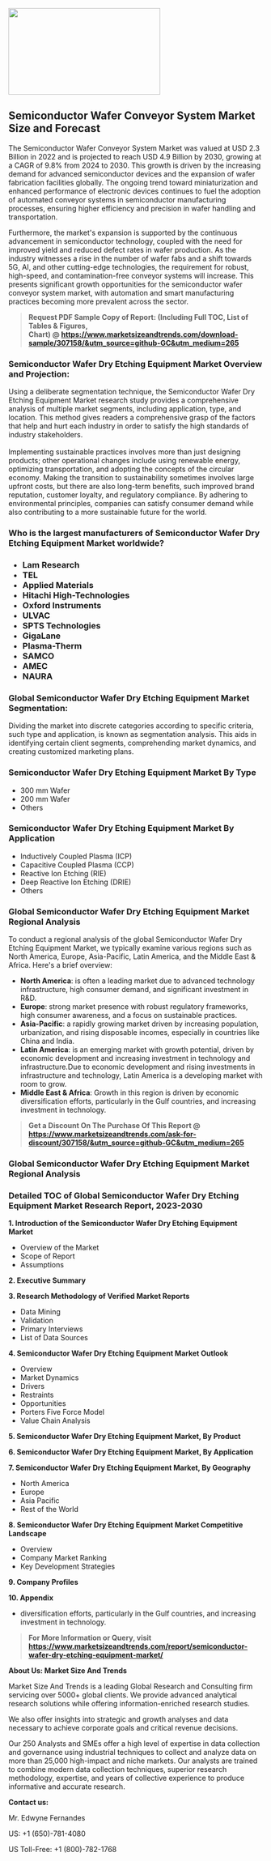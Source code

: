 <p><img class="alignnone size-medium wp-image-20088" src="https://ffe5etoiles.com/wp-content/uploads/2024/12/MST1-300x171.png" alt="" width="300" height="171" /></p><h2>Semiconductor Wafer Conveyor System Market Size and Forecast</h2><p>The Semiconductor Wafer Conveyor System Market was valued at USD 2.3 Billion in 2022 and is projected to reach USD 4.9 Billion by 2030, growing at a CAGR of 9.8% from 2024 to 2030. This growth is driven by the increasing demand for advanced semiconductor devices and the expansion of wafer fabrication facilities globally. The ongoing trend toward miniaturization and enhanced performance of electronic devices continues to fuel the adoption of automated conveyor systems in semiconductor manufacturing processes, ensuring higher efficiency and precision in wafer handling and transportation.</p><p>Furthermore, the market's expansion is supported by the continuous advancement in semiconductor technology, coupled with the need for improved yield and reduced defect rates in wafer production. As the industry witnesses a rise in the number of wafer fabs and a shift towards 5G, AI, and other cutting-edge technologies, the requirement for robust, high-speed, and contamination-free conveyor systems will increase. This presents significant growth opportunities for the semiconductor wafer conveyor system market, with automation and smart manufacturing practices becoming more prevalent across the sector.</p></p><blockquote id="" class=""><strong>Request PDF Sample Copy of Report: (Including Full TOC, List of Tables &amp; Figures, Chart)&nbsp;@&nbsp;<strong><a href="https://www.marketsizeandtrends.com/download-sample/307158/&utm_source=github-GC&utm_medium=265" target="_blank">https://www.marketsizeandtrends.com/download-sample/307158/&utm_source=github-GC&utm_medium=265</a></strong></strong></blockquote><h3 id="" class="">Semiconductor Wafer Dry Etching Equipment Market&nbsp;Overview and Projection:</h3><p id="" class="">Using a deliberate segmentation technique, the Semiconductor Wafer Dry Etching Equipment Market research study provides a comprehensive analysis of multiple market segments, including application, type, and location. This method gives readers a comprehensive grasp of the factors that help and hurt each industry in order to satisfy the high standards of industry stakeholders. <br /> <br />Implementing sustainable practices involves more than just designing products; other operational changes include using renewable energy, optimizing transportation, and adopting the concepts of the circular economy. Making the transition to sustainability sometimes involves large upfront costs, but there are also long-term benefits, such improved brand reputation, customer loyalty, and regulatory compliance. By adhering to environmental principles, companies can satisfy consumer demand while also contributing to a more sustainable future for the world.</p><h3 id="" class="">Who is the largest manufacturers of&nbsp;Semiconductor Wafer Dry Etching Equipment Market worldwide?</h3><h3 class=""><p><ul><li>Lam Research </li><li> TEL </li><li> Applied Materials </li><li> Hitachi High-Technologies </li><li> Oxford Instruments </li><li> ULVAC </li><li> SPTS Technologies </li><li> GigaLane </li><li> Plasma-Therm </li><li> SAMCO </li><li> AMEC </li><li> NAURA</li></ul></p></h3><h3 id="" class="">Global&nbsp;Semiconductor Wafer Dry Etching Equipment Market Segmentation:</h3><p id="" class="">Dividing the market into discrete categories according to specific criteria, such type and application, is known as segmentation analysis. This aids in identifying certain client segments, comprehending market dynamics, and creating customized marketing plans.</p><h3 id="" class="">Semiconductor Wafer Dry Etching Equipment Market&nbsp;By Type</h3><p><p><ul><li>300 mm Wafer</li><li> 200 mm Wafer</li><li> Others</p></li></ul></p></p><h3 id="" class="">Semiconductor Wafer Dry Etching Equipment Market&nbsp;By Application</h3><p class=""><p><ul><li>Inductively Coupled Plasma (ICP)</li><li> Capacitive Coupled Plasma (CCP)</li><li> Reactive Ion Etching (RIE)</li><li> Deep Reactive Ion Etching (DRIE)</li><li> Others</li></ul></p></p><h3 id="" class="">Global Semiconductor Wafer Dry Etching Equipment Market Regional Analysis</h3><p id="" class="">To conduct a regional analysis of the global Semiconductor Wafer Dry Etching Equipment Market, we typically examine various regions such as North America, Europe, Asia-Pacific, Latin America, and the Middle East &amp; Africa. Here's a brief overview:</p><ul><li><strong>North America</strong>: is often a leading market due to advanced technology infrastructure, high consumer demand, and significant investment in R&amp;D.</li><li><strong>Europe</strong>: strong market presence with robust regulatory frameworks, high consumer awareness, and a focus on sustainable practices.</li><li><strong>Asia-Pacific</strong>: a rapidly growing market driven by increasing population, urbanization, and rising disposable incomes, especially in countries like China and India.</li><li><strong>Latin America</strong>: is an emerging market with growth potential, driven by economic development and increasing investment in technology and infrastructure.Due to economic development and rising investments in infrastructure and technology, Latin America is a developing market with room to grow.</li><li><strong>Middle East &amp; Africa</strong>: Growth in this region is driven by economic diversification efforts, particularly in the Gulf countries, and increasing investment in technology.</li></ul><blockquote id="" class=""><strong>Get a Discount On The Purchase Of This Report @ <strong><a href="https://www.marketsizeandtrends.com/ask-for-discount/307158/&utm_source=github-GC&utm_medium=265" target="_blank">https://www.marketsizeandtrends.com/ask-for-discount/307158/&utm_source=github-GC&utm_medium=265</a></strong></strong></blockquote><h3 id="" class="">Global Semiconductor Wafer Dry Etching Equipment Market Regional Analysis</h3><h3 id="" class="">Detailed TOC of Global Semiconductor Wafer Dry Etching Equipment Market Research Report, 2023-2030</h3><p id="" class=""><strong>1. Introduction of the Semiconductor Wafer Dry Etching Equipment Market</strong></p><ul><li>Overview of the Market</li><li>Scope of Report</li><li>Assumptions</li></ul><p id="" class=""><strong>2. Executive Summary</strong></p><p id="" class=""><strong>3. Research Methodology of Verified Market Reports</strong></p><ul><li>Data Mining</li><li>Validation</li><li>Primary Interviews</li><li>List of Data Sources</li></ul><p id="" class=""><strong>4. Semiconductor Wafer Dry Etching Equipment Market Outlook</strong></p><ul><li>Overview</li><li>Market Dynamics</li><li>Drivers</li><li>Restraints</li><li>Opportunities</li><li>Porters Five Force Model</li><li>Value Chain Analysis</li></ul><p id="" class=""><strong>5. Semiconductor Wafer Dry Etching Equipment Market, By Product</strong></p><p id="" class=""><strong>6. Semiconductor Wafer Dry Etching Equipment Market, By Application</strong></p><p id="" class=""><strong>7. Semiconductor Wafer Dry Etching Equipment Market, By Geography</strong></p><ul><li>North America</li><li>Europe</li><li>Asia Pacific</li><li>Rest of the World</li></ul><p id="" class=""><strong>8. Semiconductor Wafer Dry Etching Equipment Market Competitive Landscape</strong></p><ul><li>Overview</li><li>Company Market Ranking</li><li>Key Development Strategies</li></ul><p id="" class=""><strong>9. Company Profiles</strong></p><p id="" class=""><strong>10. Appendix</strong></p><ul><li>diversification efforts, particularly in the Gulf countries, and increasing investment in technology.</li></ul><blockquote id="" class=""><strong>For More Information or Query, visit <strong><strong><a href="https://www.marketsizeandtrends.com/report/semiconductor-wafer-dry-etching-equipment-market/" target="_blank">https://www.marketsizeandtrends.com/report/semiconductor-wafer-dry-etching-equipment-market/</a></strong></strong></strong></blockquote><p id="" class=""><strong>About Us: Market Size And Trends</strong></p><p id="" class="">Market Size And Trends is a leading Global Research and Consulting firm servicing over 5000+ global clients. We provide advanced analytical research solutions while offering information-enriched research studies.</p><p id="" class="">We also offer insights into strategic and growth analyses and data necessary to achieve corporate goals and critical revenue decisions.</p><p id="" class="">Our 250 Analysts and SMEs offer a high level of expertise in data collection and governance using industrial techniques to collect and analyze data on more than 25,000 high-impact and niche markets. Our analysts are trained to combine modern data collection techniques, superior research methodology, expertise, and years of collective experience to produce informative and accurate research.</p><p id="" class=""><strong>Contact us:</strong></p><p id="" class="">Mr. Edwyne Fernandes</p><p id="" class="">US: +1 (650)-781-4080</p><p id="" class="">US Toll-Free: +1 (800)-782-1768</p>
